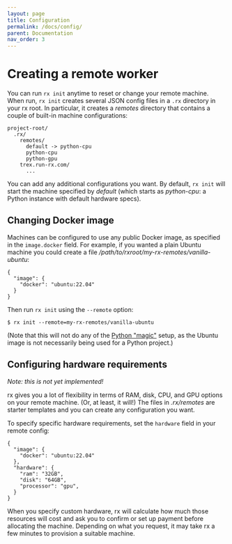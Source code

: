 ```yaml
---
layout: page
title: Configuration
permalink: /docs/config/
parent: Documentation
nav_order: 3
---
```


# Creating a remote worker

You can run `rx init` anytime to reset or change your remote machine. When run,
`rx init` creates several JSON config files in a `.rx` directory in your
rx root. In particular, it creates a _remotes_ directory that contains
a couple of built-in machine configurations:

    project-root/
      .rx/
        remotes/
          default -> python-cpu
          python-cpu
          python-gpu
        trex.run-rx.com/
          ...

You can add any additional configurations you want. By default, `rx init` will
start the machine specified by _default_ (which starts as _python-cpu_: a
Python instance with default hardware specs).

## Changing Docker image

Machines can be configured to use any public Docker image, as specified in
the `image.docker` field. For example, if you wanted a plain Ubuntu machine
you could create a file _/path/to/rxroot/my-rx-remotes/vanilla-ubuntu_:

    {
      "image": {
        "docker": "ubuntu:22.04"
      }
    }

Then run `rx init` using the `--remote` option:

    $ rx init --remote=my-rx-remotes/vanilla-ubuntu

(Note that this will not do any of the [Python "magic"](/python) setup, as the
Ubuntu image is not necessarily being used for a Python project.)

## Configuring hardware requirements

*Note: this is not yet implemented!*

rx gives you a lot of flexibility in terms of RAM, disk, CPU, and GPU options
on your remote machine. (Or, at least, it will!) The files in _.rx/remotes_ are
starter templates and you can create any configuration you want.

To specify specific hardware requirements, set the `hardware` field in your
remote config:

    {
      "image": {
        "docker": "ubuntu:22.04"
      },
      "hardware": {
        "ram": "32GB",
        "disk": "64GB",
        "processor": "gpu",
      }
    }

When you specify custom hardware, rx will calculate how much those resources
will cost and ask you to confirm or set up payment before allocating the
machine. Depending on what you request, it may take rx a few minutes to
provision a suitable machine.
